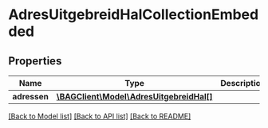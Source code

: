 # AdresUitgebreidHalCollectionEmbedded

## Properties
Name | Type | Description | Notes
------------ | ------------- | ------------- | -------------
**adressen** | [**\BAGClient\Model\AdresUitgebreidHal[]**](AdresUitgebreidHal.md) |  | [optional] 

[[Back to Model list]](../../README.md#documentation-for-models) [[Back to API list]](../../README.md#documentation-for-api-endpoints) [[Back to README]](../../README.md)

